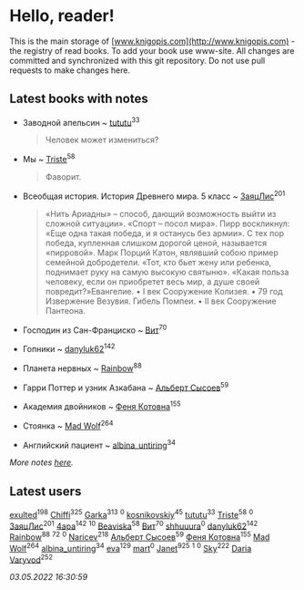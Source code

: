 # Hello, reader!
This is the main storage of [www.knigopis.com](http://www.knigopis.com) - the registry of read books.
To add your book use www-site. All changes are committed and synchronized with this git repository.
Do not use pull requests to make changes here.


## Latest books with notes
* Заводной апельсин ~ [tututu](users/135/135685382-vkontakte)<sup>33</sup>
    > Человек может измениться?

* Мы ~ [Triste](users/517/5175580462988229760-mailru)<sup>58</sup>
    > Фаворит.

* Всеобщая история. История Древнего мира. 5 класс ~ [ЗаяцЛис](users/112/112388384595246311466-google)<sup>201</sup>
    > «Нить Ариадны» – способ, дающий возможность выйти из сложной ситуации».
    > «Спорт – посол мира».
    > Пирр воскликнул: «Еще одна такая победа, и я останусь без армии». С тех пор победа, купленная слишком дорогой ценой, называется «пирровой».
    > Марк Порций Катон, являвший собою пример семейной добродетели. «Тот, кто бьет жену или ребенка, поднимает руку на самую высокую святыню».
    > «Какая польза человеку, если он приобретет весь мир, а душе своей повредит?»Евангелие. 
    > • I век Сооружение Колизея.
    > • 79 год Извержение Везувия. Гибель Помпеи.
    > • II век Сооружение Пантеона.

* Господин из Сан-Франциско ~ [Вит](users/300/300273923-vkontakte)<sup>70</sup>

* Гопники ~ [danyluk62](users/374/374149854-vkontakte)<sup>142</sup>

* Планета нервных ~ [Rainbow](users/109/109787328219839805802-google)<sup>88</sup>

* Гарри Поттер и узник Азкабана ~ [Альберт Сысоев](users/474/47446642-vkontakte)<sup>59</sup>

* Академия двойников ~ [Феня Котовна](users/109/109746193906459706720-google)<sup>155</sup>

* Стоянка ~ [Mad Wolf](users/947/94738840-vkontakte)<sup>264</sup>

* Английский пациент ~ [albina_untiring](users/257/2579695-vkontakte)<sup>34</sup>


_More notes [here](latest_books_with_notes.md)._


## Latest users
[exulted](users/100/100599204551896265722-google)<sup>198</sup> 
[Chiffi](users/105/105831994080785626680-google)<sup>325</sup> 
[Garka](users/115/115753719718250012620-google)<sup>313</sup> 
[](users/300/300591143-vkontakte)<sup>0</sup> 
[kosnikovskiy](users/118/118261627879855357372-google)<sup>45</sup> 
[tututu](users/135/135685382-vkontakte)<sup>33</sup> 
[Triste](users/517/5175580462988229760-mailru)<sup>58</sup> 
[](users/500/500496760-vkontakte)<sup>0</sup> 
[ЗаяцЛис](users/112/112388384595246311466-google)<sup>201</sup> 
[4apa](users/117/117392596378069249667-google)<sup>142</sup> 
[](users/101/101923253879668330026-google)<sup>10</sup> 
[Beaviska](users/102/10202544960024508-facebook)<sup>58</sup> 
[Вит](users/300/300273923-vkontakte)<sup>70</sup> 
[shhuuura](users/487/487658183-vkontakte)<sup>0</sup> 
[danyluk62](users/374/374149854-vkontakte)<sup>142</sup> 
[Rainbow](users/109/109787328219839805802-google)<sup>88</sup> 
[](users/153/1537586159620888-facebook)<sup>72</sup> 
[](users/111/111586810468624698331-google)<sup>0</sup> 
[Naricev](users/107/107090515204537133928-google)<sup>218</sup> 
[Альберт Сысоев](users/474/47446642-vkontakte)<sup>59</sup> 
[Феня Котовна](users/109/109746193906459706720-google)<sup>155</sup> 
[Mad Wolf](users/947/94738840-vkontakte)<sup>264</sup> 
[albina_untiring](users/257/2579695-vkontakte)<sup>34</sup> 
[eva](users/111/111656270551033014778-google)<sup>129</sup> 
[mart](users/107/107340643298043940059-google)<sup>0</sup> 
[Janet](users/108/108113656204404967440-google)<sup>925</sup> 
[](users/111/111798276862514731625-google)<sup>1</sup> 
[](users/107/107050084104851375633-google)<sup>0</sup> 
[Sky](users/118/118049897850017649660-googleplus)<sup>222</sup> 
[Daria Varyvod](users/829/829893410524253-facebook)<sup>252</sup> 


_03.05.2022 16:30:59_
